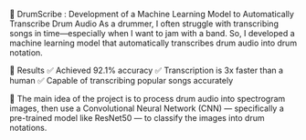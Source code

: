 📌 DrumScribe : Development of a Machine Learning Model to Automatically Transcribe Drum Audio
As a drummer, I often struggle with transcribing songs in time—especially when I want to jam with a band. So, I developed a machine learning model that automatically transcribes drum audio into drum notation.

🚀 Results
✅ Achieved 92.1% accuracy
✅ Transcription is 3x faster than a human
✅ Capable of transcribing popular songs accurately

📂 The main idea of the project is to process drum audio into spectrogram images, then use a Convolutional Neural Network (CNN) — specifically a pre-trained model like ResNet50 — to classify the images into drum notations.
